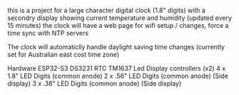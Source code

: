 this is a project for a large character digital clock (1.8" digits) with a secondry display showing current temperature and humidity (updated every 15 minutes)
the clock will have a web page for wifi setup / changes, force a time sync with NTP servers

The clock will automaticlly handle daylight saving time changes (currently set for Australian east cost time zone)

Hardware
ESP32-S3
DS3231 RTC
TM1637 Led Display controllers (x2)
4 x 1.8" LED Digits (common anode)
2 x .56" LED Digits (common anode) (Side display)
3 x .38" LED Digits (common anode) (Side display)
